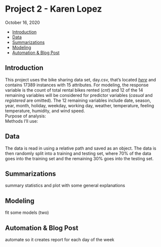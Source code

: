 Project 2 - Karen Lopez
================
October 16, 2020

  - [Introduction](#introduction)
  - [Data](#data)
  - [Summarizations](#summarizations)
  - [Modeling](#modeling)
  - [Automation & Blog Post](#automation-blog-post)

## Introduction

This project uses the bike sharing data set, day.csv, that’s located
*[here](https://archive.ics.uci.edu/ml/datasets/Bike+Sharing+Dataset)*
and contains 17389 instances with 15 attributes. For modeling, the
response variable is the count of total rental bikes rented (*cnt*) and
12 of the 14 remaining variables will be considered for predictor
variables (*casual* and *registered* are omitted). The 12 remaining
variables include date, season, year, month, holiday, weekday, working
day, weather, temperature, feeling temperature, humidity, and wind
speed.  
Purpose of analysis:  
Methods I’ll use:

## Data

The data is read in using a relative path and saved as an object. The
data is then randomly split into a training and testing set, where 70%
of the data goes into the training set and the remaining 30% goes into
the testing set.

## Summarizations

summary statistics and plot with some general explanations

## Modeling

fit some models (two)

## Automation & Blog Post

automate so it creates report for each day of the week
